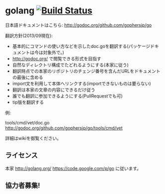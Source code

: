 # golang [![Build Status](https://travis-ci.org/gophersjp/go.png)](https://travis-ci.org/gophersjp/go)

日本語ドキュメントはこちら:
http://godoc.org/github.com/gophersjp/go

翻訳方針(2013/09現在):

* 基本的にコマンドの使い方などを示したdoc.goを翻訳する(パッケージドキュメントは今は対象外で。)
* http://godoc.org/ で閲覧できる形式を目指す
* 自然なディレクトリ構成でたどれるようにする(本家に従う)
* 翻訳時点での本家のリポジトリのチェンジ番号を含んだURLをドキュメントの最後に含める 
* import文を利用して本体へリンクする(importできないものは要らない)
* 翻訳は本家の文章の内容にできるだけ従う
* 誰でも翻訳に参加できるようにする(PullRequestでも可)
* tip版を翻訳する

例:

tools/cmd/vet/doc.go
http://godoc.org/github.com/gophersjp/go/tools/cmd/vet

詳細はwikiを御覧ください。

## ライセンス

本家 http://golang.org/ https://code.google.com/p/go に従います。


## 協力者募集!



